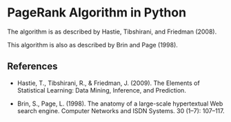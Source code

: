 # PageRank Algorithm in Python

The algorithm is as described by Hastie, Tibshirani, and Friedman (2008).

This algorithm is also as described by Brin and Page (1998).

## References

- Hastie, T., Tibshirani, R., & Friedman, J. (2009). The Elements of
  Statistical Learning: Data Mining, Inference, and Prediction.

- Brin, S., Page, L. (1998). The anatomy of a large-scale hypertextual Web
  search engine. Computer Networks and ISDN Systems. 30 (1–7): 107–117.
